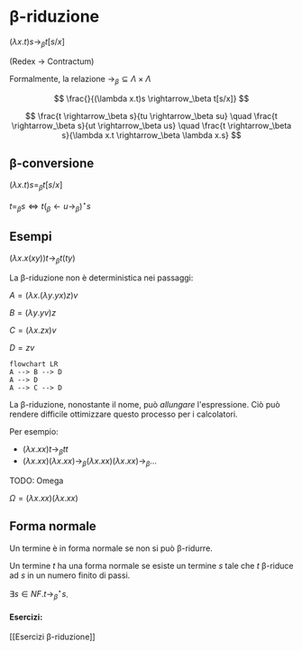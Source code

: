 # β-riduzione

$(\lambda x.t)s \rightarrow_\beta t[s/x]$

(Redex → Contractum)

Formalmente, la relazione $\rightarrow_\beta \subseteq \Lambda \times \Lambda$

$$
\frac{}{(\lambda x.t)s \rightarrow_\beta t[s/x]}
$$

$$
\frac{t \rightarrow_\beta s}{tu \rightarrow_\beta su} \quad \frac{t \rightarrow_\beta s}{ut \rightarrow_\beta us} \quad
\frac{t \rightarrow_\beta s}{\lambda x.t \rightarrow_\beta \lambda x.s}
$$

## β-conversione

$(\lambda x.t)s=_\beta t[s/x]$

$t=_\beta s \iff t (_\beta \leftarrow u \rightarrow_\beta)^\star s$

## Esempi

$(\lambda x.x(xy))t \rightarrow_\beta t(ty)$

La β-riduzione non è deterministica nei passaggi:

$A=(\lambda x.(\lambda y.yx)z)v$

$B=(\lambda y.yv)z$

$C=(\lambda x.zx)v$

$D=zv$

```mermaid
flowchart LR
A --> B --> D
A --> D
A --> C --> D
```

La β-riduzione, nonostante il nome, può *allungare* l'espressione. Ciò può rendere difficile ottimizzare questo processo per i calcolatori.

Per esempio:

- $(\lambda x.xx)t \rightarrow_\beta tt$
- $(\lambda x.xx)(\lambda x.xx) \rightarrow_\beta (\lambda x.xx)(\lambda x.xx) \rightarrow_\beta …$

TODO: Omega

$\Omega = (\lambda x.xx)(\lambda x.xx)$

## Forma normale

Un termine è in forma normale se non si può β-ridurre.

Un termine $t$ ha una forma normale se esiste un termine $s$ tale che $t$ β-riduce ad $s$ in un numero finito di passi.

$\exists s \in NF.t \longrightarrow^\star_\beta s$.

#### Esercizi:

[[Esercizi β-riduzione]]